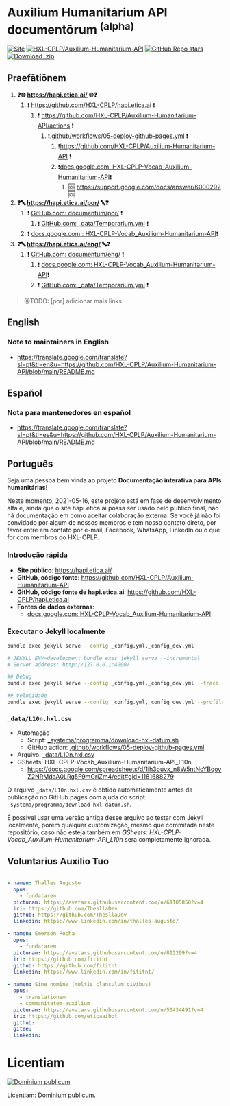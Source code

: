 # Auxilium Humanitarium API documentōrum <sup>(alpha)</sup>

[![Site](https://img.shields.io/badge/Site-hapi.etica.ai-blue)](https://hapi.etica.ai) 
[![HXL-CPLP/Auxilium-Humanitarium-API](https://img.shields.io/badge/GitHub-HXL--CPLP%2FAuxilium--Humanitarium--API-lightgrey?logo=github&style=social)](https://github.com/HXL-CPLP/Auxilium-Humanitarium-API) 
[![GitHub Repo stars](https://img.shields.io/github/stars/HXL-CPLP/Auxilium-Humanitarium-API?style=social)](https://github.com/HXL-CPLP/Auxilium-Humanitarium-API) 
[![Download .zip](https://img.shields.io/badge/Download-.zip-brightgreen)](https://github.com/HXL-CPLP/Auxilium-Humanitarium-API/archive/refs/heads/main.zip)

## Praefātiōnem

1. **❓🌐 https://hapi.etica.ai/ 🌐❓**
    1. ❗ https://github.com/HXL-CPLP/hapi.etica.ai ❗
        1. ❗ https://github.com/HXL-CPLP/Auxilium-Humanitarium-API/actions ❗
            1. ❗[.github/workflows/05-deploy-github-pages.yml](.github/workflows/05-deploy-github-pages.yml) ❗
                1. ❗https://github.com/HXL-CPLP/Auxilium-Humanitarium-API ❗
                2. ❗[docs.google.com: HXL-CPLP-Vocab_Auxilium-Humanitarium-API](https://docs.google.com/spreadsheets/d/1ih3ouvx_n8W5ntNcYBqoyZ2NRMdaA0LRg5F9mGriZm4/edit#gid=1181688279)❗
                    1. 🆘 https://support.google.com/docs/answer/6000292 🆘
2. **❓🔤 https://hapi.etica.ai/por/ 🔤❓**
    1. ❗ [GitHub.com: documentum/por/](documentum/por/) ❗
        1. ❗ [GitHub.com: _data/Temporarium.yml](_data/Temporarium.yml) ❗
    2. ❗ [docs.google.com:: HXL-CPLP-Vocab_Auxilium-Humanitarium-API](https://docs.google.com/spreadsheets/d/1ih3ouvx_n8W5ntNcYBqoyZ2NRMdaA0LRg5F9mGriZm4/edit#gid=1181688279)❗
3. **❓🔤 https://hapi.etica.ai/eng/ 🔤❓**
    1. ❗ [GitHub.com: documentum/eng/](documentum/eng/) ❗
        1. ❗ [docs.google.com: HXL-CPLP-Vocab_Auxilium-Humanitarium-API](https://docs.google.com/spreadsheets/d/1ih3ouvx_n8W5ntNcYBqoyZ2NRMdaA0LRg5F9mGriZm4/edit#gid=1181688279)❗
        2. ❗ [GitHub.com: _data/Temporarium.yml](_data/Temporarium.yml) ❗

> @TODO: [por] adicionar mais links

## English

### Note to maintainers in English

- <https://translate.google.com/translate?sl=pt&tl=en&u=https://github.com/HXL-CPLP/Auxilium-Humanitarium-API/blob/main/README.md>

## Español

### Nota para mantenedores en español

- <https://translate.google.com/translate?sl=pt&tl=es&u=https://github.com/HXL-CPLP/Auxilium-Humanitarium-API/blob/main/README.md>

## Português

Seja uma pessoa bem vinda ao projeto **Documentação interativa para APIs humanitárias**!

Neste momento, 2021-05-16, este projeto está em fase de desenvolvimento alfa e,
ainda que o site hapi.etica.ai possa ser usado pelo publico final, não há
documentação em como aceitar colaboração externa. Se você já não foi convidado
por algum de nossos membros e tem nosso contato direto, por favor entre em
contato por e-mail, Facebook, WhatsApp, LinkedIn ou o que for com membros do
HXL-CPLP.

### Introdução rápida

- **Site público**: <https://hapi.etica.ai/>
- **GitHub, código fonte**: <https://github.com/HXL-CPLP/Auxilium-Humanitarium-API>
- **GitHub, código fonte de hapi.etica.ai**: <https://github.com/HXL-CPLP/hapi.etica.ai>
- **Fontes de dados externas**:
  - [docs.google.com: HXL-CPLP-Vocab_Auxilium-Humanitarium-API](https://docs.google.com/spreadsheets/d/1ih3ouvx_n8W5ntNcYBqoyZ2NRMdaA0LRg5F9mGriZm4/edit#gid=1181688279)


### Executar o Jekyll localmente

```bash
bundle exec jekyll serve --config _config.yml,_config_dev.yml

# JEKYLL_ENV=development bundle exec jekyll serve --incremental
# Server address: http://127.0.0.1:4000/

## Debug
bundle exec jekyll serve --config _config.yml,_config_dev.yml --trace --watch

## Velocidade
bundle exec jekyll serve --config _config.yml,_config_dev.yml --profile

```

### `_data/L10n.hxl.csv`
- Automação
  - Script: [_systema/programma/download-hxl-datum.sh](_systema/programma/download-hxl-datum.sh)
  - GitHub action: [.github/workflows/05-deploy-github-pages.yml](.github/workflows/05-deploy-github-pages.yml)
- Arquivo: [_data/L10n.hxl.csv](_data/L10n.hxl.csv)
- GSheets: HXL-CPLP-Vocab_Auxilium-Humanitarium-API_L10n
  - https://docs.google.com/spreadsheets/d/1ih3ouvx_n8W5ntNcYBqoyZ2NRMdaA0LRg5F9mGriZm4/edit#gid=1181688279

O arquivo `_data/L10n.hxl.csv` é obtido automaticamente antes da publicação no
GitHub pages com ajuda do script `_systema/programma/download-hxl-datum.sh`.

É possivel usar uma versão antiga desse arquivo ao testar com Jekyll localmente,
porém qualquer customização, mesmo que commitada neste repositório, caso
não esteja também em _GSheets: HXL-CPLP-Vocab_Auxilium-Humanitarium-API_L10n_
sera completamente ignorada.

<!--
### Licença
--TODO: o texto em português da licença é um rascunho. Ainda precisa ser revisado

[![Public Domain Dedication](https://i.creativecommons.org/p/zero/1.0/88x31.png)](https://unlicense.org/)

Na medida do possível sob a lei, as pessoas autoras de
[HXL-CPLP](https://github.com/HXL-CPLP) renunciam todos os direitos autorais e
direitos conexos ou vizinhos a este trabalho para o [domínio público](https://unlicense.org/).
-->

## Voluntarius Auxilio Tuo

<!--
Trivia:
- fundātōrem
  - https://en.wiktionary.org/wiki/fundator#Latin
- "pictūram"
  - https://en.wiktionary.org/wiki/pictura#Latin
- "opus"
  - https://en.wiktionary.org/wiki/opus#Latin
- "trānslātiōnem"
  - https://en.wiktionary.org/wiki/translatio#Latin
- "commūnitātem"
  - https://en.wiktionary.org/wiki/communitas
- "auxilium"
  - https://en.wiktionary.org/wiki/auxilium
-->

```yaml

- namen: Thalles Augusto
  opus:
    - fundatarem
  picturam: https://avatars.githubusercontent.com/u/61105850?v=4
  iri: https://github.com/ThesllaDev
  github: https://github.com/ThesllaDev
  linkedin: https://www.linkedin.com/in/thalles-augusto/

- namen: Emerson Rocha
  opus:
    - fundatarem
  picturam: https://avatars.githubusercontent.com/u/812299?v=4
  iri: https://github.com/fititnt
  github: https://github.com/fititnt
  linkedin: https://www.linkedin.com/in/fititnt/

- namen: Sine nomine (multis clanculum civibus)
  opus:
    - translationem
    - commanitatem-auxilium
  picturam: https://avatars.githubusercontent.com/u/50434491?v=4
  iri: https://github.com/eticaaibot
  github:
  gitee:
  linkedin:

```

# Licentiam

<!--
- https://www.sqlite.org/copyright.html
-->

[![Dominium publicum](https://i.creativecommons.org/p/zero/1.0/88x31.png)](https://unlicense.org/)

Licentiam: [Dominium publicum](https://unlicense.org/).

